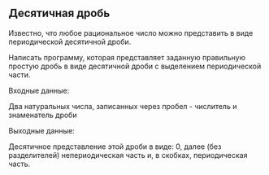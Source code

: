 ## Десятичная дробь  

Известно, что любое рациональное число можно представить в виде периодической десятичной дроби.

Написать программу, которая представляет заданную правильную простую дробь в виде десятичной дроби с выделением периодической части.

Входные данные:

Два натуральных числа, записанных через пробел - числитель и знаменатель дроби

Выходные данные:

Десятичное представление этой дроби в виде: 0, далее (без разделителей) непериодическая часть и, в скобках, периодическая часть.